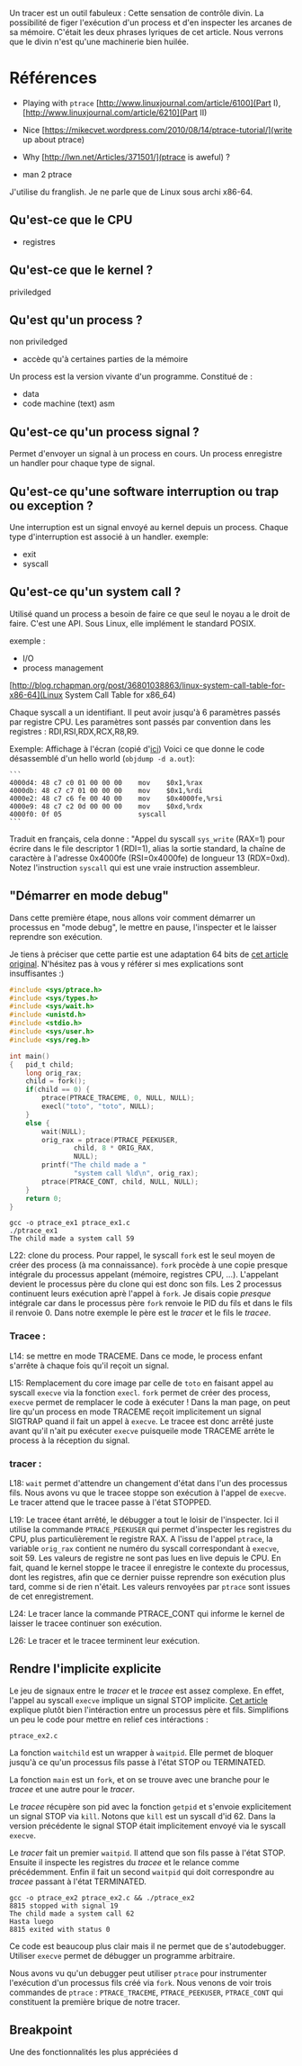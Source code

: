 Un tracer est un outil fabuleux :
Cette sensation de contrôle divin. La possibilité de figer l'exécution d'un
process et d'en inspecter les arcanes de sa mémoire. 
C'était les deux phrases lyriques de cet article. Nous verrons que le divin
n'est qu'une machinerie bien huilée.

# Références 

- Playing with `ptrace` [http://www.linuxjournal.com/article/6100](Part I), [http://www.linuxjournal.com/article/6210](Part II)

- Nice [https://mikecvet.wordpress.com/2010/08/14/ptrace-tutorial/](write up about ptrace)

- Why [http://lwn.net/Articles/371501/](ptrace is aweful) ?

- man 2 ptrace

J'utilise du franglish.
Je ne parle que de Linux sous archi x86-64.

## Qu'est-ce que le CPU
- registres

## Qu'est-ce que le kernel ?
priviledged 

## Qu'est qu'un process ?
non priviledged
- accède qu'à certaines parties de la mémoire

Un process est la version vivante d'un programme.
Constitué de :
- data
- code machine (text) asm

## Qu'est-ce qu'un process signal ?

Permet d'envoyer un signal à un process en cours.
Un process enregistre un handler pour chaque type de signal.

## Qu'est-ce qu'une software interruption ou trap ou exception ?
Une interruption est un signal envoyé au kernel depuis un process.
Chaque type d'interruption est associé à un handler.
exemple:
- exit
- syscall

## Qu'est-ce qu'un system call ?

Utilisé quand un process a besoin de faire ce que seul le noyau a le droit de faire.
C'est une API.
Sous Linux, elle implément le standard POSIX.

exemple :
- I/O
- process management 

[http://blog.rchapman.org/post/36801038863/linux-system-call-table-for-x86-64](Linux System Call Table for x86_64)

Chaque syscall a un identifiant. Il peut avoir jusqu'à 6 paramètres passés par registre CPU.
Les paramètres sont passés par convention dans les registres : RDI,RSI,RDX,RCX,R8,R9. 

Exemple: Affichage à l'écran (copié d'[ici](http://cs.lmu.edu/~ray/notes/linuxsyscalls))
Voici ce que donne le code désassemblé d'un hello world (`objdump -d a.out`):

    ```
    4000d4:	48 c7 c0 01 00 00 00 	mov    $0x1,%rax
    4000db:	48 c7 c7 01 00 00 00 	mov    $0x1,%rdi
    4000e2:	48 c7 c6 fe 00 40 00 	mov    $0x4000fe,%rsi
    4000e9:	48 c7 c2 0d 00 00 00 	mov    $0xd,%rdx
    4000f0:	0f 05                	syscall 
    ```

Traduit en français, cela donne : "Appel du syscall `sys_write` (RAX=1) pour écrire dans le file descriptor 1 (RDI=1), alias la sortie standard, la chaîne de caractère à l'adresse 0x4000fe (RSI=0x4000fe) de longueur 13 (RDX=0xd). Notez l'instruction `syscall` qui est une vraie instruction assembleur. 

## "Démarrer en mode debug" 

Dans cette première étape, nous allons voir comment démarrer un processus en "mode debug", le mettre en pause, l'inspecter et le laisser reprendre son exécution.

Je tiens à préciser que cette partie est une adaptation 64 bits de [cet article original](http://www.linuxjournal.com/article/6100?page=0,0). N'hésitez pas à vous y référer si mes explications sont insuffisantes :)

``` C
#include <sys/ptrace.h>
#include <sys/types.h>
#include <sys/wait.h>
#include <unistd.h>
#include <stdio.h>
#include <sys/user.h>
#include <sys/reg.h>

int main()
{   pid_t child;
    long orig_rax;
    child = fork();
    if(child == 0) {
        ptrace(PTRACE_TRACEME, 0, NULL, NULL);
        execl("toto", "toto", NULL);
    }
    else {
        wait(NULL);
        orig_rax = ptrace(PTRACE_PEEKUSER,
                child, 8 * ORIG_RAX,
                NULL);
        printf("The child made a "
                "system call %ld\n", orig_rax);
        ptrace(PTRACE_CONT, child, NULL, NULL);
    }
    return 0;
}
```

    gcc -o ptrace_ex1 ptrace_ex1.c
    ./ptrace_ex1                  
    The child made a system call 59

L22: clone du process. Pour rappel, le syscall `fork` est le seul moyen de créer des process (à ma connaissance). `fork` procède à une copie presque intégrale du processus appelant (mémoire, registres CPU, ...). L'appelant devient le processus père du clone qui est donc son fils. Les 2 processus continuent leurs exécution aprè l'appel à `fork`. Je disais copie _presque_ intégrale car dans le processus père `fork` renvoie le PID du fils et dans le fils il renvoie 0. Dans notre exemple le père est le _tracer_ et le fils le _tracee_.

### Tracee :

L14: se mettre en mode TRACEME. Dans ce mode, le process enfant s'arrête à chaque fois qu'il reçoit un signal.

L15: Remplacement du core image par celle de `toto` en faisant appel au syscall `execve` via la fonction `execl`. `fork` permet de créer des process, `execve` permet de remplacer le code à exécuter ! Dans la man page, on peut lire qu'un process en mode TRACEME reçoit implicitement un signal SIGTRAP quand il fait un appel à `execve`. Le tracee est donc arrêté juste avant qu'il n'ait pu exécuter `execve` puisqueile mode TRACEME arrête le process à la réception du signal.

### tracer :

L18: `wait` permet d'attendre un changement d'état dans l'un des processus fils. Nous avons vu que le tracee stoppe son exécution à l'appel de `execve`. Le tracer attend que le tracee passe à l'état STOPPED.  

L19: Le tracee étant arrêté, le débugger a tout le loisir de l'inspecter. Ici il utilise la commande `PTRACE_PEEKUSER` qui permet d'inspecter les registres du CPU, plus particulièrement le registre RAX. A l'issu de l'appel `ptrace`, la variable `orig_rax` contient ne numéro du syscall correspondant à `execve`, soit 59.
Les valeurs de registre ne sont pas lues en live depuis le CPU. En fait, quand le kernel stoppe le tracee il enregistre le contexte du processus, dont les registres, afin que ce dernier puisse reprendre son exécution plus tard, comme si de rien n'était. Les valeurs renvoyées par `ptrace` sont issues de cet enregistrement.

L24: Le tracer lance la commande PTRACE_CONT qui informe le kernel de laisser le tracee continuer son exécution. 


L26: Le tracer et le tracee terminent leur exécution.

## Rendre l'implicite explicite 

Le jeu de signaux entre le _tracer_ et le _tracee_ est assez complexe. En
effet, l'appel au syscall `execve` implique un signal STOP implicite. [Cet
article](https://idea.popcount.org/2012-12-11-linux-process-states/) explique plutôt bien l'intéraction entre un processus père et fils. Simplifions un peu le code pour mettre en relief ces intéractions :
```
ptrace_ex2.c
```

La fonction `waitchild` est un wrapper à `waitpid`. Elle permet de bloquer
jusqu'à ce qu'un processus fils passe à l'état STOP ou TERMINATED.

La fonction `main` est un `fork`, et on se trouve avec une branche pour le
_tracee_ et une autre pour le _tracer_. 

Le _tracee_ récupère son pid avec la fonction `getpid` et s'envoie
explicitement un signal STOP via `kill`. Notons que `kill` est un syscall d'id 62.
Dans la version précédente le signal STOP était implicitement envoyé via
le syscall `execve`.

Le _tracer_ fait un premier `waitpid`. Il attend que son fils passe à l'état
STOP. Ensuite il inspecte les registres du _tracee_ et le relance comme précédemment. Enfin
il fait un second `waitpid` qui doit correspondre au _tracee_ passant à l'état
TERMINATED.

    gcc -o ptrace_ex2 ptrace_ex2.c && ./ptrace_ex2
    8815 stopped with signal 19
    The child made a system call 62
    Hasta luego
    8815 exited with status 0

Ce code est beaucoup plus clair mais il ne permet que de s'autodebugger.
Utiliser `execve` permet de débugger un programme arbitraire.


Nous avons vu qu'un debugger peut utiliser `ptrace` pour instrumenter l'exécution d'un
processus fils créé via `fork`. 
Nous venons de voir trois commandes de `ptrace` :  `PTRACE_TRACEME`, `PTRACE_PEEKUSER`,  `PTRACE_CONT` qui constituent la première brique de notre tracer.

## Breakpoint

Une des fonctionnalités les plus appréciées d
